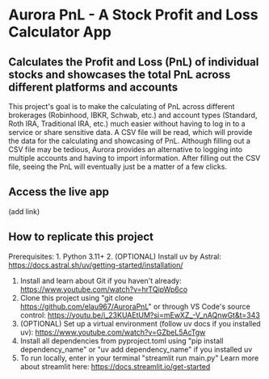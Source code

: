 # Aurora PnL - A Stock Profit and Loss Calculator App

## Calculates the Profit and Loss (PnL) of individual stocks and showcases the total PnL across different platforms and accounts

This project's goal is to make the calculating of PnL across different brokerages (Robinhood, IBKR, Schwab, etc.) and account types (Standard, Roth IRA, Traditional IRA, etc.) much easier without having to log in to a service or share sensitive data. A CSV file will be read, which will provide the data for the calculating and showcasing of PnL. Although filling out a CSV file may be tedious, Aurora provides an alternative to logging into multiple accounts and having to import information. After filling out the CSV file, seeing the PnL will eventually just be a matter of a few clicks.

## Access the live app
(add link)

## How to replicate this project
Prerequisites:
    1. Python 3.11+
    2. (OPTIONAL) Install uv by Astral: https://docs.astral.sh/uv/getting-started/installation/

1. Install and learn about Git if you haven't already: https://www.youtube.com/watch?v=hrTQipWp6co
2. Clone this project using "git clone https://github.com/elau967/AuroraPnL" or through VS Code's source control: https://youtu.be/i_23KUAEtUM?si=mEwXZ_-V_nAQnwGt&t=343
3. (OPTIONAL) Set up a virtual environment (follow uv docs if you installed uv): https://www.youtube.com/watch?v=GZbeL5AcTgw
4. Install all dependencies from pyproject.toml using "pip install dependency_name" or "uv add dependency_name" if you installed uv
5. To run locally, enter in your terminal "streamlit run main.py" Learn more about streamlit here: https://docs.streamlit.io/get-started